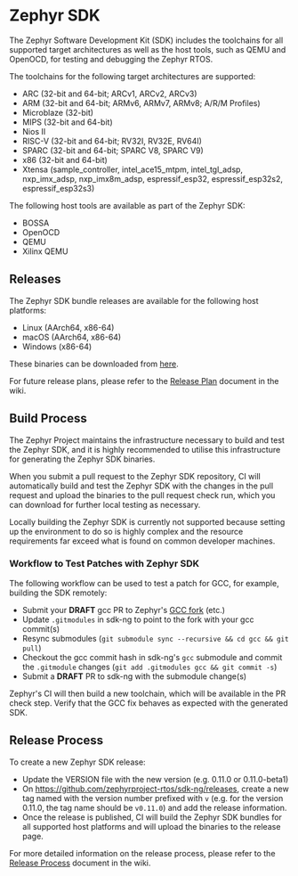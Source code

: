 # Zephyr SDK

The Zephyr Software Development Kit (SDK) includes the toolchains for all
supported target architectures as well as the host tools, such as QEMU and
OpenOCD, for testing and debugging the Zephyr RTOS.

The toolchains for the following target architectures are supported:

- ARC (32-bit and 64-bit; ARCv1, ARCv2, ARCv3)
- ARM (32-bit and 64-bit; ARMv6, ARMv7, ARMv8; A/R/M Profiles)
- Microblaze (32-bit)
- MIPS (32-bit and 64-bit)
- Nios II
- RISC-V (32-bit and 64-bit; RV32I, RV32E, RV64I)
- SPARC (32-bit and 64-bit; SPARC V8, SPARC V9)
- x86 (32-bit and 64-bit)
- Xtensa (sample_controller, intel_ace15_mtpm, intel_tgl_adsp,
  nxp_imx_adsp, nxp_imx8m_adsp, espressif_esp32, espressif_esp32s2,
  espressif_esp32s3)

The following host tools are available as part of the Zephyr SDK:

- BOSSA
- OpenOCD
- QEMU
- Xilinx QEMU

## Releases

The Zephyr SDK bundle releases are available for the following host platforms:

- Linux (AArch64, x86-64)
- macOS (AArch64, x86-64)
- Windows (x86-64)

These binaries can be downloaded from
[here](https://github.com/zephyrproject-rtos/sdk-ng/tags).

For future release plans, please refer to the
[Release Plan](https://github.com/zephyrproject-rtos/sdk-ng/wiki/Release-Plan)
document in the wiki.

## Build Process

The Zephyr Project maintains the infrastructure necessary to build and test the
Zephyr SDK, and it is highly recommended to utilise this infrastructure for
generating the Zephyr SDK binaries.

When you submit a pull request to the Zephyr SDK repository, CI will
automatically build and test the Zephyr SDK with the changes in the pull
request and upload the binaries to the pull request check run, which you can
download for further local testing as necessary.

Locally building the Zephyr SDK is currently not supported because setting up
the environment to do so is highly complex and the resource requirements far
exceed what is found on common developer machines.

### Workflow to Test Patches with Zephyr SDK

The following workflow can be used to test a patch for GCC, for example,
building the SDK remotely:

- Submit your **DRAFT** gcc PR to Zephyr's
  [GCC fork](https://github.com/zephyrproject-rtos/gcc) (etc.)
- Update `.gitmodules` in sdk-ng to point to the fork with your gcc commit(s)
- Resync submodules (`git submodule sync --recursive && cd gcc && git pull`)
- Checkout the gcc commit hash in sdk-ng's `gcc` submodule and commit the
  `.gitmodule` changes (`git add .gitmodules gcc && git commit -s`)
- Submit a **DRAFT** PR to sdk-ng with the submodule change(s)

Zephyr's CI will then build a new toolchain, which will be available in the PR
check step. Verify that the GCC fix behaves as expected with the generated SDK.

## Release Process

To create a new Zephyr SDK release:

- Update the VERSION file with the new version (e.g. 0.11.0 or 0.11.0-beta1)
- On https://github.com/zephyrproject-rtos/sdk-ng/releases, create a new tag
  named with the version number prefixed with `v` (e.g. for the version 0.11.0,
  the tag name should be `v0.11.0`) and add the release information.
- Once the release is published, CI will build the Zephyr SDK bundles for all
  supported host platforms and will upload the binaries to the release page.

For more detailed information on the release process, please refer to the
[Release Process](https://github.com/zephyrproject-rtos/sdk-ng/wiki/Release-Process)
document in the wiki.
